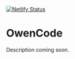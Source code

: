 [![Netlify Status](https://api.netlify.com/api/v1/badges/b73c4b3d-1f8e-4827-8027-a8b3c7fe1a58/deploy-status)](https://app.netlify.com/sites/owencode/deploys)

# OwenCode

Description coming soon.
